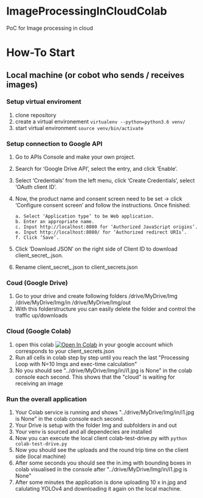 # ImageProcessingInCloudColab
PoC for Image processing in cloud

# How-To Start

## Local machine (or cobot who sends / receives images)

### Setup virtual enviroment
1. clone repository
2. create a virtual environement `virtualenv --python=python3.6 venv/`
3. start virtual environment `source venv/bin/activate`

### Setup connection to Google API
1. Go to APIs Console and make your own project.
2. Search for ‘Google Drive API’, select the entry, and click ‘Enable’.
3. Select ‘Credentials’ from the left menu, click ‘Create Credentials’, select ‘OAuth client ID’.
4. Now, the product name and consent screen need to be set -> click ‘Configure consent screen’ and follow the instructions. Once finished:

       a. Select ‘Application type’ to be Web application.
       b. Enter an appropriate name.
       c. Input http://localhost:8080 for ‘Authorized JavaScript origins’.
       e. Input http://localhost:8080/ for ‘Authorized redirect URIs’.
       f. Click ‘Save’.

5. Click ‘Download JSON’ on the right side of Client ID to download client_secret_<really long ID>.json.
6. Rename client_secret_<really long ID>.json to client_secrets.json

### Coud (Google Drive)
 1. Go to your drive and create following folders
  /drive/MyDrive/Img
  /drive/MyDrive/Img/in
  /drive/MyDrive/Img/out
  2. With this folderstructure you can easily delete the folder and control the traffic up/downloads
  

### Cloud (Google Colab)
  1. open this colab [![Open In Colab](https://colab.research.google.com/assets/colab-badge.svg)](https://colab.research.google.com/drive/1pQNFHrtMzTqWztrG8HuQAJviHJI75gZ0?usp=sharing) in your google account which corresponds to your client_secrets.json 
  2. Run all cells in colab step by step until you reach the last "Processing Loop with N=10 Imgs and exec-time calculation"
  3. No you should see "../drive/MyDrive/Img/in/i1.jpg is None" in the colab console each second. This shows that the "cloud" is waiting for receiving an image
  
  
### Run the overall application
  1. Your Colab service is running and shows "../drive/MyDrive/Img/in/i1.jpg is None" in the colab console each second.
  2. Your Drive is setup with the folder Img and subfolders in and out
  3. Your venv is sourced and all dependecies are installed
  4. Now you can execute the local client colab-test-drive.py with `python colab-test-drive.py`
  5. Now you should see the uploads and the round trip time on the client side (local machine)
  6. After some seconds you should see the in.img with bounding boxes in colab visualised in the console after "../drive/MyDrive/Img/in/i1.jpg is None"
  7. After some minutes the application is done uploading 10 x in.jpg and calulating YOLOv4 and downloading it again on the local machine.
  
  
  
